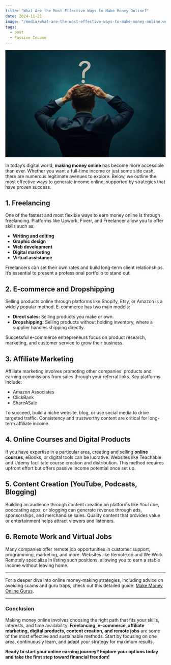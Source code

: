 ```yaml
---
title: "What Are the Most Effective Ways to Make Money Online?"
date: 2024-11-21
image: "/media/what-are-the-most-effective-ways-to-make-money-online.webp"
tags:
  - post
  - Passive Income
---
```


![What Are the Most Effective Ways to Make Money Online?](/media/what-are-the-most-effective-ways-to-make-money-online.webp)

In today’s digital world, **making money online** has become more accessible than ever. Whether you want a full-time income or just some side cash, there are numerous legitimate avenues to explore. Below, we outline the most effective ways to generate income online, supported by strategies that have proven success.

## 1. Freelancing

One of the fastest and most flexible ways to earn money online is through freelancing. Platforms like Upwork, Fiverr, and Freelancer allow you to offer skills such as:

- **Writing and editing**
- **Graphic design**
- **Web development**
- **Digital marketing**
- **Virtual assistance**

Freelancers can set their own rates and build long-term client relationships. It’s essential to present a professional portfolio to stand out.

## 2. E-commerce and Dropshipping

Selling products online through platforms like Shopify, Etsy, or Amazon is a widely popular method. E-commerce has two main models:

- **Direct sales:** Selling products you make or own.
- **Dropshipping:** Selling products without holding inventory, where a supplier handles shipping directly.

Successful e-commerce entrepreneurs focus on product research, marketing, and customer service to grow their business.

## 3. Affiliate Marketing

Affiliate marketing involves promoting other companies’ products and earning commissions from sales through your referral links. Key platforms include:

- Amazon Associates
- ClickBank
- ShareASale

To succeed, build a niche website, blog, or use social media to drive targeted traffic. Consistency and trustworthy content are critical for long-term affiliate income.

## 4. Online Courses and Digital Products

If you have expertise in a particular area, creating and selling **online courses**, eBooks, or digital tools can be lucrative. Websites like Teachable and Udemy facilitate course creation and distribution. This method requires upfront effort but offers passive income potential once set up.

## 5. Content Creation (YouTube, Podcasts, Blogging)

Building an audience through content creation on platforms like YouTube, podcasting apps, or blogging can generate revenue through ads, sponsorships, and merchandise sales. Quality content that provides value or entertainment helps attract viewers and listeners.

## 6. Remote Work and Virtual Jobs

Many companies offer remote job opportunities in customer support, programming, marketing, and more. Websites like Remote.co and We Work Remotely specialize in listing such positions, allowing you to earn a stable income without leaving home.

---

For a deeper dive into online money-making strategies, including advice on avoiding scams and guru traps, check out this detailed guide: [Make Money Online Gurus](https://supertotallyawesome.com/posts/make-money-online-gurus/).

---

### Conclusion

Making money online involves choosing the right path that fits your skills, interests, and time availability. **Freelancing, e-commerce, affiliate marketing, digital products, content creation, and remote jobs** are some of the most effective and sustainable methods. Start by focusing on one area, continuously learn, and adapt your strategy for maximum results.

**Ready to start your online earning journey? Explore your options today and take the first step toward financial freedom!**
